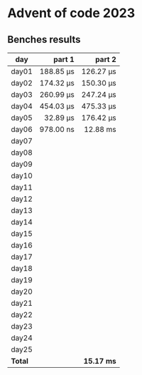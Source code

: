 # Advent of code 2023

## Benches results
| day   |   part 1  |   part 2  | 
|-------|----------:|----------:|
| day01 | 188.85 μs | 126.27 μs |
| day02 | 174.32 μs | 150.30 μs |
| day03 | 260.99 μs | 247.24 μs |
| day04 | 454.03 μs | 475.33 μs |
| day05 |  32.89 μs | 176.42 μs |
| day06 | 978.00 ns |  12.88 ms |
| day07 |           |           |
| day08 |           |           |
| day09 |           |           |
| day10 |           |           |
| day11 |           |           |
| day12 |           |           |
| day13 |           |           |
| day14 |           |           |
| day15 |           |           |
| day16 |           |           |
| day17 |           |           |
| day18 |           |           |
| day19 |           |           |
| day20 |           |           |
| day21 |           |           |
| day22 |           |           |
| day23 |           |           |
| day24 |           |           |
| day25 |           |           |
|**Total**|           |**15.17 ms** |